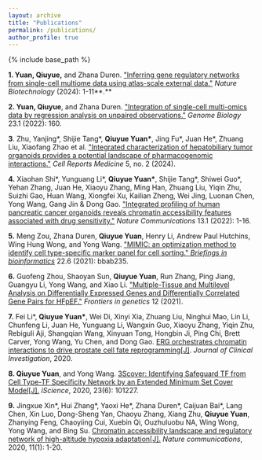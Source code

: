 ```yaml
---
layout: archive
title: "Publications"
permalink: /publications/
author_profile: true
---
```


{% include base_path %}

<!-- 下面是静态的 Markdown 列表 -->

**1. Yuan, Qiuyue,** and Zhana Duren. ["Inferring gene regulatory networks from single-cell multiome data using atlas-scale external data."](https://www.nature.com/articles/s41587-024-02182-7 ) *Nature Biotechnology* (2024): 1-11**.** 

**2. Yuan, Qiuyue**, and Zhana Duren. ["Integration of single-cell multi-omics data by regression analysis on unpaired observations."]( https://link.springer.com/article/10.1186/s13059-022-02726-7 ) *Genome Biology* 23.1 (2022): 160.

**3**. Zhu, Yanjing*, Shijie Tang*, **Qiuyue Yuan\***, Jing Fu*, Juan He*, Zhuang Liu, Xiaofang Zhao et al. ["Integrated characterization of hepatobiliary tumor organoids provides a potential landscape of pharmacogenomic interactions."]( https://www.cell.com/cell-reports-medicine/pdf/S2666-3791(23)00604-3.pdf) *Cell Reports Medicine* 5, no. 2 (2024).

**4.** Xiaohan Shi*, Yunguang Li*, **Qiuyue Yuan\***, Shijie Tang*, Shiwei Guo*, Yehan Zhang, Juan He, Xiaoyu Zhang, Ming Han, Zhuang Liu, Yiqin Zhu, Suizhi Gao, Huan Wang, Xiongfei Xu, Kailian Zheng, Wei Jing, Luonan Chen, Yong Wang, Gang Jin & Dong Gao. ["Integrated profiling of human pancreatic cancer organoids reveals chromatin accessibility features associated with drug sensitivity."](https://www.nature.com/articles/s41467-022-29857-6 ) *Nature Communications* 13.1 (2022): 1-16. 

**5.** Meng Zou, Zhana Duren, **Qiuyue Yuan**, Henry Li, Andrew Paul Hutchins, Wing Hung Wong, and Yong Wang. ["MIMIC: an optimization method to identify cell type-specific marker panel for cell sorting." *Briefings in bioinformatics*]( https://academic.oup.com/bib/article/22/6/bbab235/6309927?login=true ) 22.6 (2021): bbab235.

**6.** Guofeng Zhou, Shaoyan Sun, **Qiuyue Yuan**, Run Zhang, Ping Jiang, Guangyu Li, Yong Wang, and Xiao Li. ["Multiple-Tissue and Multilevel Analysis on Differentially Expressed Genes and Differentially Correlated Gene Pairs for HFpEF."]( https://www.ncbi.nlm.nih.gov/pmc/articles/PMC8296822/ ) *Frontiers in genetics* 12 (2021).

**7.** Fei Li*, **Qiuyue Yuan\***, Wei Di, Xinyi Xia, Zhuang Liu, Ninghui Mao, Lin Li, Chunfeng Li, Juan He, Yunguang Li, Wangxin Guo, Xiaoyu Zhang, Yiqin Zhu, Rebiguli Aji, Shangqian Wang, Xinyuan Tong, Hongbin Ji, Ping Chi, Brett Carver, Yong Wang, Yu Chen, and Dong Gao. [ERG orchestrates chromatin interactions to drive prostate cell fate reprogramming[J]](https://www.jci.org/articles/view/137967). *Journal of Clinical Investigation*, 2020. 

**8. Qiuyue Yuan**, and Yong Wang. [3Scover: Identifying Safeguard TF from Cell Type-TF Specificity Network by an Extended Minimum Set Cover Model[J].](https://www.sciencedirect.com/science/article/pii/S2589004220304120) *iScience*, 2020, 23(6): 101227. 

**9.** Jingxue Xin*, Hui Zhang*, Yaoxi He*, Zhana Duren*, Caijuan Bai*, Lang Chen, Xin Luo, Dong-Sheng Yan, Chaoyu Zhang, Xiang Zhu, **Qiuyue Yuan**, Zhanying Feng, Chaoyiing Cui, Xuebin Qi, Ouzhuluobu NA, Wing Wong, Yong Wang, and Bing Su. [Chromatin accessibility landscape and regulatory network of high-altitude hypoxia adaptation[J].](https://www.nature.com/articles/s41467-020-18638-8) *Nature communications*, 2020, 11(1): 1-20. 